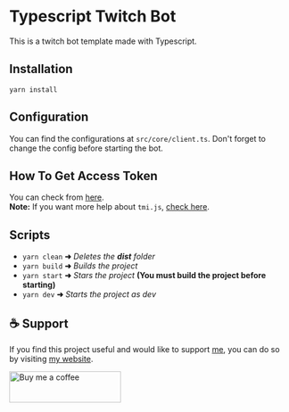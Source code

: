 # Typescript Twitch Bot
This is a twitch bot template made with Typescript.

## Installation
```
yarn install
```

## Configuration
You can find the configurations at `src/core/client.ts`. Don't forget to change the config before starting the bot.

## How To Get Access Token
You can check from [here](https://dev.twitch.tv/docs/authentication/getting-tokens-oauth#oauth-implicit-code-flow).<br/>
**Note:** If you want more help about `tmi.js`, [check here](https://www.youtube.com/watch?v=7uSjKbAUHXg).


## Scripts
- `yarn clean` **➜** *Deletes the **dist** folder*
- `yarn build` **➜** *Builds the project*
- `yarn start` **➜** *Stars the project* **(You must build the project before starting)**
- `yarn dev` **➜** *Starts the project as dev*

## ☕ Support

If you find this project useful and would like to support [me](https://github.com/BUR4KBEY), you can do so by visiting [my website](https://burakbey.dev).

<a href="https://burakbey.dev" target="_blank"><img src="https://burakbey.dev/github_support_snippet.png" style="height: 56px !important;width: 200px !important;" alt="Buy me a coffee"></img></a>
